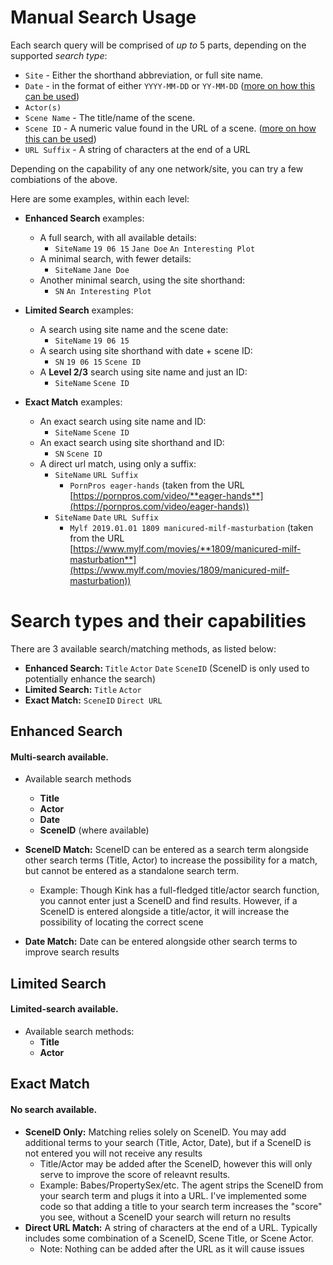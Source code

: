 # Manual Search Usage

Each search query will be comprised of *up to* 5 parts, depending on the supported *search type*:
- `Site` - Either the shorthand abbreviation, or full site name.
- `Date` - in the format of either `YYYY-MM-DD` or `YY-MM-DD` ([more on how this can be used](./manualsearch.md#search-levels-and-their-capabilities))
- `Actor(s)`
- `Scene Name` - The title/name of the scene.
- `Scene ID` - A numeric value found in the URL of a scene. ([more on how this can be used](./manualsearch.md#search-levels-and-their-capabilities))
- `URL Suffix` - A string of characters at the end of a URL

Depending on the capability of any one network/site, you can try a few combiations of the above.

Here are some examples, within each level:
+ **Enhanced Search** examples:
  - A full search, with all available details:
    - `SiteName` `19 06 15` `Jane Doe` `An Interesting Plot`
  - A minimal search, with fewer details:
    - `SiteName` `Jane Doe`
  - Another minimal search, using the site shorthand:
    - `SN` `An Interesting Plot`
  
+ **Limited Search** examples:
  - A search using site name and the scene date:
    - `SiteName` `19 06 15`
  - A search using site shorthand with date + scene ID:
    - `SN` `19 06 15` `Scene ID`
  - A **Level 2/3** search using site name and just an ID:
    - `SiteName` `Scene ID`
    
+ **Exact Match** examples:
  - An exact search using site name and ID:
    - `SiteName` `Scene ID`
  - An exact search using site shorthand and ID:
    - `SN` `Scene ID`
  - A direct url match, using only a suffix:
    - `SiteName` `URL Suffix`
      - `PornPros eager-hands` (taken from the URL [https://pornpros.com/video/**eager-hands**](https://pornpros.com/video/eager-hands))
    - `SiteName` `Date` `URL Suffix`
      - `Mylf 2019.01.01 1809 manicured-milf-masturbation` (taken from the URL [https://www.mylf.com/movies/**1809/manicured-milf-masturbation**](https://www.mylf.com/movies/1809/manicured-milf-masturbation))

# Search types and their capabilities
There are 3 available search/matching methods, as listed below:
+ **Enhanced Search:** `Title` `Actor` `Date` `SceneID` (SceneID is only used to potentially enhance the search)
+ **Limited Search:** `Title` `Actor`
+ **Exact Match:** `SceneID` `Direct URL`

## Enhanced Search
#### Multi-search available.
+ Available search methods
  - **Title**
  - **Actor**
  - **Date**
  - **SceneID** (where available)

+ **SceneID Match:** SceneID can be entered as a search term alongside other search terms (Title, Actor) to increase the possibility for a match, but cannot be entered as a standalone search term.
  - Example: Though Kink has a full-fledged title/actor search function, you cannot enter just a SceneID and find results. However, if a SceneID is entered alongside a title/actor, it will increase the possibility of locating the correct scene
+ **Date Match:** Date can be entered alongside other search terms to improve search results

## Limited Search
#### Limited-search available.
+ Available search methods:
  - **Title**
  - **Actor**

## Exact Match
#### No search available.
+ **SceneID Only:** Matching relies solely on SceneID. You may add additional terms to your search (Title, Actor, Date), but if a SceneID is not entered you will not receive any results
  - Title/Actor may be added after the SceneID, however this will only serve to improve the score of releavnt results.
  - Example: Babes/PropertySex/etc. The agent strips the SceneID from your search term and plugs it into a URL. I've implemented some code so that adding a title to your search term increases the "score" you see, without a SceneID your search will return no results
+ **Direct URL Match:** A string of characters at the end of a URL. Typically includes some combination of a SceneID, Scene Title, or Scene Actor.
  - Note: Nothing can be added after the URL as it will cause issues
